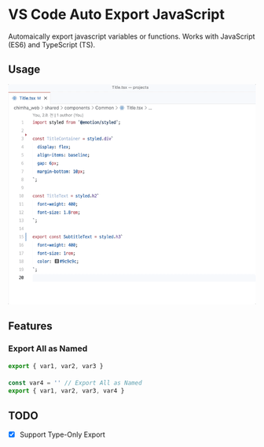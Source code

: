 # VS Code Auto Export JavaScript

Automaically export javascript variables or functions. Works with JavaScript (ES6) and TypeScript (TS).

## Usage

![Usage](images/usage.gif)

## Features

### Export All as Named

```javascript
export { var1, var2, var3 }

const var4 = '' // Export All as Named
export { var1, var2, var3, var4 }
```

## TODO

- [x] Support Type-Only Export
